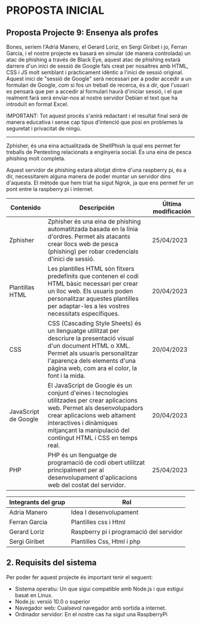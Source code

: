 # PROPOSTA INICIAL

## Proposta Projecte 9: Ensenya als profes

Bones, seríem l'Adriá Manero, el Gerard Loriz, en Sergi Giribet i jo, Ferran Garcia, i el nostre projecte es basarà en simular (de manera controlada) un atac de phishing a través de Black Eye, aquest atac de phishing estarà darrere d'un inici de sessió de Google fals creat per nosaltres amb HTML, CSS i JS molt semblant i pràcticament idèntic a l'inici de sessió original. Aquest inici de "sessió de Google" serà necessari per a poder accedir a un formulari de Google, com si fos un treball de recerca, és a dir, que l'usuari es pensarà que per a accedir al formulari haurà d'iniciar sessió, i el que realment fará será enviar-nos al nostre servidor Debian el text que ha introduït en format Excel.

IMPORTANT: Tot aquest procés s'anirà redactant i el resultat final será de manera educativa i sense cap tipus d’intenció que posi en problemes la seguretat i privacitat de ningú.

---

Zphisher, és una eina actualitzada de ShellPhish la qual ens permet fer treballs de Pentesting relacionats a enginyeria social. És una eina de pesca phishing molt completa.

Aquest servidor de phishing estarà allotjat dintre d'una raspberry pi, és a dir, necessitarem alguna manera de poder muntar un servidor dins d'aquesta. El mètode que hem triat ha sigut Ngrok, ja que ens permet fer un pont entre la raspberry pi i internet.


| Contenido | Descripción | Última modificación |
| --------- | ----------- | -------------------|
| Zphisher | Zphisher és una eina de phishing automatitzada basada en la línia d'ordres. Permet als atacants crear llocs web de pesca (phishing) per robar credencials d'inici de sessió. | 25/04/2023 |
| Plantillas HTML | Les plantilles HTML són fitxers predefinits que contenen el codi HTML bàsic necessari per crear un lloc web. Els usuaris poden personalitzar aquestes plantilles per adaptar-les a les vostres necessitats específiques. | 20/04/2023 |
| CSS | CSS (Cascading Style Sheets) és un llenguatge utilitzat per descriure la presentació visual d'un document HTML o XML. Permet als usuaris personalitzar l'aparença dels elements d'una pàgina web, com ara el color, la font i la mida. | 20/04/2023 |
| JavaScript de Google | El JavaScript de Google és un conjunt d'eines i tecnologies utilitzades per crear aplicacions web. Permet als desenvolupadors crear aplicacions web altament interactives i dinàmiques mitjançant la manipulació del contingut HTML i CSS en temps real. | 20/04/2023 |
| PHP | PHP és un llenguatge de programació de codi obert utilitzat principalment per al desenvolupament d'aplicacions web del costat del servidor. | 25/04/2023 |

| Integrants del grup | Rol |
| --------- | --------- |
| Adria Manero | Idea I desenvolupament  |
| Ferran Garcia | Plantilles css i Html |
| Gerard Loriz | Raspberry pi i programació del servidor |
| Sergi Giribet | Plantilles Css, Html i php |

## 2. Requisits del sistema

Per poder fer aquest projecte és important tenir el seguent:

- Sistema operatiu: Un que sigui compatible amb Node.js i que estigui basat en Linux.
- Node.js: versió 10.0 o superior
- Navegador web: Cualsevol navegador amb sortida a internet.
- Ordinador servidor: En el nostre cas ha sigut una RaspberryPi
